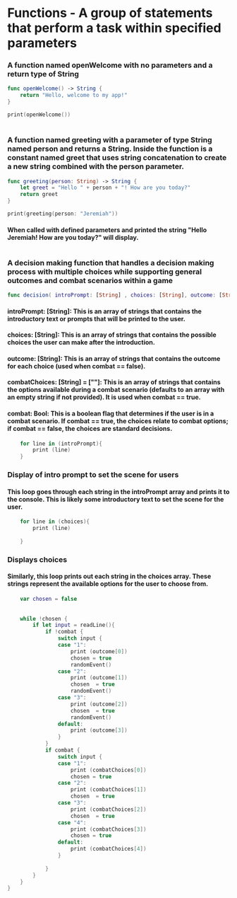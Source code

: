 # Functions - A group of statements that perform a task within specified parameters
### A function named openWelcome with no parameters and a return type of String
```Swift
func openWelcome() -> String {
    return "Hello, welcome to my app!"
}

print(openWelcome())
```
#
### A function named greeting with a parameter of type String named person and returns a String. Inside the function is a constant named greet that uses string concatenation to create a new string combined with the person parameter.
```Swift
func greeting(person: String) -> String {
    let greet = "Hello " + person + "! How are you today?"
    return greet
}

print(greeting(person: "Jeremiah"))
```
#### When called with defined parameters and printed the string "Hello Jeremiah! How are you today?" will display.
#
### A decision making function that handles a decision making process with multiple choices while supporting general outcomes and combat scenarios within a game
```Swift
func decision( introPrompt: [String] , choices: [String], outcome: [String], combatChoices: [String] = [""], combat: Bool ){
```
#### introPrompt: [String]: This is an array of strings that contains the introductory text or prompts that will be printed to the user.
#### choices: [String]: This is an array of strings that contains the possible choices the user can make after the introduction.
#### outcome: [String]: This is an array of strings that contains the outcome for each choice (used when combat == false).
#### combatChoices: [String] = [""]: This is an array of strings that contains the options available during a combat scenario (defaults to an array with an empty string if not provided). It is used when combat == true.
#### combat: Bool: This is a boolean flag that determines if the user is in a combat scenario. If combat == true, the choices relate to combat options; if combat == false, the choices are standard decisions.
```Swift
    for line in (introPrompt){
        print (line)
    }
```
### Display of intro prompt to set the scene for users
#### This loop goes through each string in the introPrompt array and prints it to the console. This is likely some introductory text to set the scene for the user.
```Swift
    for line in (choices){
        print (line)
    
    }
```
### Displays choices
#### Similarly, this loop prints out each string in the choices array. These strings represent the available options for the user to choose from.
```Swift
    var chosen = false
    
    
    while !chosen {
        if let input = readLine(){
            if !combat {
                switch input {
                case "1":
                    print (outcome[0])
                    chosen = true
                    randomEvent()
                case "2":
                    print (outcome[1])
                    chosen  = true
                    randomEvent()
                case "3":
                    print (outcome[2])
                    chosen  = true
                    randomEvent()
                default:
                    print (outcome[3])
                }
            }
            if combat {
                switch input {
                case "1":
                    print (combatChoices[0])
                    chosen = true
                case "2":
                    print (combatChoices[1])
                    chosen  = true
                case "3":
                    print (combatChoices[2])
                    chosen  = true
                case "4":
                    print (combatChoices[3])
                    chosen = true
                default:
                    print (combatChoices[4])
                }
                
            }
        }
    }
}
```
####
#
